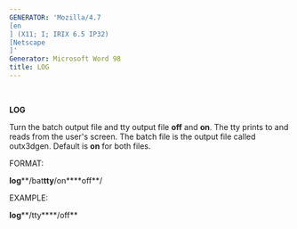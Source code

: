 ```yaml
---
GENERATOR: 'Mozilla/4.7 
[en
] (X11; I; IRIX 6.5 IP32) 
[Netscape
]'
Generator: Microsoft Word 98
title: LOG
---
```


 

 **LOG**

  Turn the batch output file and tty output file **off** and **on**.
  The tty prints to and reads from the user's screen. The batch file
  is the output file called outx3dgen. Default is **on** for both
  files.

 FORMAT:

  **log****/bat****tty****/on****off**/

 EXAMPLE:

  **log****/tty****/off**
